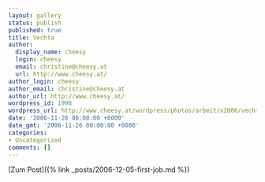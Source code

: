 ```yaml
---
layout: gallery
status: publish
published: true
title: Vechta
author:
  display_name: cheesy
  login: cheesy
  email: christine@cheesy.at
  url: http://www.cheesy.at/
author_login: cheesy
author_email: christine@cheesy.at
author_url: http://www.cheesy.at/
wordpress_id: 1998
wordpress_url: http://www.cheesy.at/wordpress/photos/arbeit/x2006/vechta/
date: '2006-11-26 00:00:00 +0000'
date_gmt: '2006-11-26 00:00:00 +0000'
categories:
- Uncategorized
comments: []
---
```


[Zum Post]({% link _posts/2006-12-05-first-job.md %})
<!--:-->
